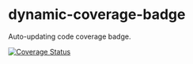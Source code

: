 # dynamic-coverage-badge
Auto-updating code coverage badge.

[![Coverage Status](https://img.shields.io/badge/coverage-86%%25-brightgreen)](https://img.shields.io/badge/coverage-86%%25-brightgreen)
